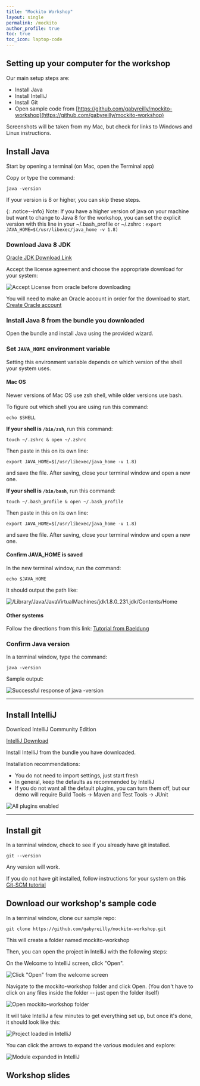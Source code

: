 ```yaml
---
title: "Mockito Workshop"
layout: single
permalink: /mockito
author_profile: true
toc: true
toc_icon: laptop-code
---
```


## Setting up your computer for the workshop

Our main setup steps are:
* Install Java
* Install IntelliJ
* Install Git
* Open sample code from [https://github.com/gabyreilly/mockito-workshop](https://github.com/gabyreilly/mockito-workshop)

Screenshots will be taken from my Mac, but check for links to Windows and Linux instructions.



## Install Java

Start by opening a terminal (on Mac, open the Terminal app)

Copy or type the command:

```
java -version
```

If your version is 8 or higher, you can skip these steps.

{: .notice--info}
Note: If you have a higher version of java on your machine but want to change to Java 8 for the workshop,
you can set the explicit version with this line in your ~/.bash_profile or ~/.zshrc : 
 `export JAVA_HOME=$(/usr/libexec/java_home -v 1.8)`


### Download Java 8 JDK

[Oracle JDK Download Link](https://www.oracle.com/technetwork/java/javase/downloads/jdk8-downloads-2133151.html)

Accept the license agreement and choose the appropriate download for your system:

![Accept License from oracle before downloading](/assets/images/workshop-install/accept-oracle.jpg)


You will need to make an Oracle account in order for the download to start.
[Create Oracle account](https://profile.oracle.com/myprofile/account/create-account.jspx)

### Install Java 8 from the bundle you downloaded

Open the bundle and install Java using the provided wizard.

### Set `JAVA_HOME` environment variable

Setting this environment variable depends on which version of the shell your system uses. 

#### Mac OS
Newer versions of Mac OS use zsh shell, while older versions use bash.

To figure out which shell you are using run this command:

    echo $SHELL


**If your shell is `/bin/zsh`**, run this command:

    touch ~/.zshrc & open ~/.zshrc

Then paste in this on its own line:

    export JAVA_HOME=$(/usr/libexec/java_home -v 1.8)

and save the file.  After saving, close your terminal window and open a new one.

**If your shell is `/bin/bash`**, run this command:

    touch ~/.bash_profile & open ~/.bash_profile

Then paste in this on its own line:

    export JAVA_HOME=$(/usr/libexec/java_home -v 1.8)

and save the file.  After saving, close your terminal window and open a new one.

#### Confirm JAVA_HOME is saved

In the new terminal window, run the command:

    echo $JAVA_HOME
	
It should output the path like:

![/Library/Java/JavaVirtualMachines/jdk1.8.0_231.jdk/Contents/Home](/assets/images/workshop-install/echo-java-home.jpg)

#### Other systems
Follow the directions from this link: [Tutorial from Baeldung](https://www.baeldung.com/java-home-on-windows-7-8-10-mac-os-x-linux)

### Confirm Java version

In a terminal window, type the command:

```
java -version
```

Sample output:

![Successful response of java -version](/assets/images/workshop-install/java-version-8.jpg)

----

## Install IntelliJ

Download IntelliJ Community Edition

[IntelliJ Download](https://www.jetbrains.com/idea/)

Install IntelliJ from the bundle you have downloaded.

Installation recommendations:
* You do not need to import settings, just start fresh
* In general, keep the defaults as recommended by IntelliJ
* If you do not want all the default plugins, you can turn them off, but our demo will require
 Build Tools -> Maven and Test Tools -> JUnit


![All plugins enabled](/assets/images/workshop-install/intellij-plugins.jpg)

----

## Install git

In a terminal window, check to see if you already have git installed. 

	git --version

Any version will work.

If you do not have git installed, follow instructions for your system on this [Git-SCM tutorial](https://git-scm.com/book/en/v2/Getting-Started-Installing-Git)

## Download our workshop's sample code

In a terminal window, clone our sample repo:

    git clone https://github.com/gabyreilly/mockito-workshop.git

This will create a folder named mockito-workshop

Then, you can open the project in IntelliJ with the following steps:

On the Welcome to IntelliJ screen, click "Open".

![Click "Open" from the welcome screen](/assets/images/workshop-install/intellij-welcome.jpg)

Navigate to the mockito-workshop folder and click Open. (You don't have to click on any files inside the folder -- just open the folder itself)

![Open mockito-workshop folder](/assets/images/workshop-install/intellij-nav-finder.jpg)

It will take IntelliJ a few minutes to get everything set up, but once it's done, it should look like this:

![Project loaded in IntelliJ](/assets/images/workshop-install/intellij-loaded.jpg)


You can click the arrows to expand the various modules and explore:

![Module expanded in IntelliJ](/assets/images/workshop-install/intellij-expand.jpg)

## Workshop slides